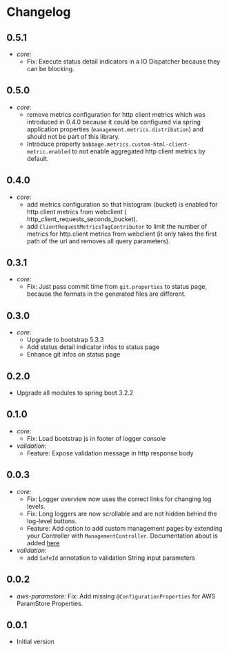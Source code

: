# Changelog

## 0.5.1
* _core_:
    * Fix: Execute status detail indicators in a IO Dispatcher because they can be blocking.

## 0.5.0

* _core_:
    * remove metrics configuration for http client metrics which was introduced in 0.4.0 because it could be configured
      via spring application properties (`management.metrics.distribution`) and should not be part of this library.
    * Introduce property `babbage.metrics.custom-html-client-metric.enabled` to not enable aggregated http client
      metrics by default. 

## 0.4.0

* _core_:
    * add metrics configuration so that histogram (bucket) is enabled for http.client metrics from webclient (
      http_client_requests_seconds_bucket).
    * add `ClientRequestMetricsTagContributor` to limit the number of metrics for http.client metrics from webclient (it
      only takes the first path of the url and removes all query parameters).

## 0.3.1

* _core_:
    * Fix: Just pass commit time from `git.properties` to status page, because the formats in the generated files are
      different.

## 0.3.0

* _core_:
    * Upgrade to bootstrap 5.3.3
    * Add status detail indicator infos to status page
    * Enhance git infos on status page

## 0.2.0

* Upgrade all modules to spring boot 3.2.2

## 0.1.0

* _core_:
    * Fix: Load bootstrap js in footer of logger console
* _validation_:
    * Feature: Expose validation message in http response body

## 0.0.3

* _core_:
    * Fix: Logger overview now uses the correct links for changing log levels.
    * Fix: Long loggers are now scrollable and are not hidden behind the log-level buttons.
    * Feature: Add option to add custom management pages by extending your Controller with `ManagementController`.
      Documentation about is added [here](core/README.md)
* _validation_:
    * add `SafeId` annotation to validation String input parameters

## 0.0.2

* _aws-paramstore:_ Fix: Add missing `@ConfigurationProperties` for AWS ParamStore Properties.

## 0.0.1

* Initial version